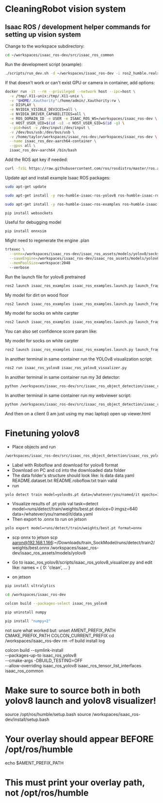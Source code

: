 # CleaningRobot vision system

## Isaac ROS / development helper commands for setting up vision system

Change to the workspace subdirectory:

```bash
cd ~/workspaces/isaac_ros-dev/src/isaac_ros_common
```

Run the development script (example):

```bash
./scripts/run_dev.sh -d ~/workspaces/isaac_ros-dev -i ros2_humble.realsense
```

If that doesn't work or can't exist GPU or camera in container, add options:
```bash
docker run -it --rm --privileged --network host --ipc=host \
  -v /tmp/.X11-unix:/tmp/.X11-unix \
  -v "$HOME/.Xauthority":/home/admin/.Xauthority:rw \
  -e DISPLAY \
  -e NVIDIA_VISIBLE_DEVICES=all \
  -e NVIDIA_DRIVER_CAPABILITIES=all \
  -e ROS_DOMAIN_ID -e USER -e ISAAC_ROS_WS=/workspaces/isaac_ros-dev \
  -e HOST_USER_UID=$(id -u) -e HOST_USER_GID=$(id -g) \
  --pid=host -v /dev/input:/dev/input \
  -v /dev/bus/usb:/dev/bus/usb \
  -v /home/taylor/workspaces/isaac_ros-dev:/workspaces/isaac_ros-dev \
  --name isaac_ros_dev-aarch64-container \
  --gpus all \
  isaac_ros_dev-aarch64 /bin/bash
```

Add the ROS apt key if needed:

```bash
curl -fsSL https://raw.githubusercontent.com/ros/rosdistro/master/ros.asc | sudo gpg --dearmor -o /usr/share/keyrings/ros-archive-keyring.gpg
```

Update apt and install example Isaac ROS packages:

```bash
sudo apt-get update
```

```bash
sudo apt-get install -y ros-humble-isaac-ros-yolov8 ros-humble-isaac-ros-dnn-image-encoder ros-humble-isaac-ros-tensor-rt
```

```bash
sudo apt-get install -y ros-humble-isaac-ros-examples ros-humble-isaac-ros-realsense
```

```bash
pip install websockets
```

Useful for debugging model
```bash
pip install onnxsim
```

Might need to regenerate the engine .plan
```bash
trtexec \
  --onnx=/workspaces/isaac_ros-dev/isaac_ros_assets/models/yolov8/socks.onnx \
  --saveEngine=/workspaces/isaac_ros-dev/isaac_ros_assets/models/yolov8/socks.plan \
  --memPoolSize=workspace:2048
  --verbose
```

Run the launch file for yolov8 pretrained
```bash
ros2 launch isaac_ros_examples isaac_ros_examples.launch.py launch_fragments:=realsense_mono_rect_depth,yolov8 model_file_path:=${ISAAC_ROS_WS}/isaac_ros_assets/models/yolov8/yolov8s.onnx engine_file_path:=${ISAAC_ROS_WS}/isaac_ros_assets/models/yolov8/yolov8s.plan
```

My model for dirt on wood floor
```bash
ros2 launch isaac_ros_examples isaac_ros_examples.launch.py launch_fragments:=realsense_mono_rect_depth,yolov8    model_file_path:=${ISAAC_ROS_WS}/isaac_ros_assets/models/yolov8/fixed.onnx engine_file_path:=${ISAAC_ROS_WS}/isaac_ros_assets/models/yolov8/fixed.plan
```

My model for socks on white carpter
```bash
ros2 launch isaac_ros_examples isaac_ros_examples.launch.py launch_fragments:=realsense_mono_rect_depth,yolov8 model_file_path:=${ISAAC_ROS_WS}/isaac_ros_assets/models/yolov8/socks.onnx engine_file_path:=${ISAAC_ROS_WS}/isaac_ros_assets/models/yolov8/socks.plan
```

You can also set confidence score param like:

My model for socks on white carpter
```bash
ros2 launch isaac_ros_examples isaac_ros_examples.launch.py launch_fragments:=realsense_mono_rect_depth,yolov8 model_file_path:=${ISAAC_ROS_WS}/isaac_ros_assets/models/yolov8/socks.onnx engine_file_path:=${ISAAC_ROS_WS}/isaac_ros_assets/models/yolov8/socks.plan confidence_threshold:=0.88
```

In another terminal in same container run the YOLOv8 visualization script:
```bash
ros2 run isaac_ros_yolov8 isaac_ros_yolov8_visualizer.py
```

In another terminal in same container run my 3d detector:
```bash
python /workspaces/isaac_ros-dev/src/isaac_ros_object_detection/isaac_ros_yolov8/myscripts/yolov8_3d_grasp_detector.py
```

In another terminal in same container run my webviewer script:
```bash
python /workspaces/isaac_ros-dev/src/isaac_ros_object_detection/isaac_ros_yolov8/myscripts/web_viewer_server_3d.py
```

And then on a client (I am just using my mac laptop) open up viewer.html


# Finetuning yolov8
- Place objects and run 
```bash
/workspaces/isaac_ros-dev/src/isaac_ros_object_detection/isaac_ros_yolov8/scripts/collectData2DRGB.py
```
- Label with Roboflow and download for yolov8 format
- Download on PC and cd into the downloaded data folder
- The data folder's structure should look like:
ls data
data.yaml README.dataset.txt README.roboflow.txt train valid
- run
```bash
yolo detect train model=yolov8s.pt data=/whatever/you/named/it epochs=100 imgsz=640 device=0
```
- Visualize results of .pt
yolo val task=detect model=runs/detect/train/weights/best.pt device=0 imgsz=640 data=/whatever/you/named/it/data.yaml
- Then export to .onnx to run on jetson
```bash
yolo export model=runs/detect/train/weights/best.pt format=onnx
```
- scp onnx to jetson
scp aaron@192.168.1.166:~/Downloads/train_SockModel/runs/detect/train2/weights/best.onnx /workspaces/isaac_ros-dev/isaac_ros_assets/models/yolov8

- Go to isaac_ros_yolov8/scripts/isaac_ros_yolov8_visualizer.py and edit like:
names = {
        0: 'clean',
        ...
}

- on jetson
```bash
pip install ultralytics
```

```bash
cd /workspaces/isaac_ros-dev
```

```bash
colcon build --packages-select isaac_ros_yolov8
```

```bash
pip uninstall numpy
```
```bash
pip install "numpy<2"
```

not sure what worked but:
unset AMENT_PREFIX_PATH CMAKE_PREFIX_PATH COLCON_CURRENT_PREFIX
cd /workspaces/isaac_ros-dev
rm -rf build install log

colcon build --symlink-install \
  --packages-up-to isaac_ros_yolov8 \
  --cmake-args -DBUILD_TESTING=OFF \
  --allow-overriding isaac_ros_yolov8 isaac_ros_tensor_list_interfaces
  isaac_ros_common

# Make sure to source both in both yolov8 launch and yolov8 visualizer!
source /opt/ros/humble/setup.bash
source /workspaces/isaac_ros-dev/install/setup.bash
# Your overlay should appear BEFORE /opt/ros/humble
echo $AMENT_PREFIX_PATH
# This must print your overlay path, not /opt/ros/humble
